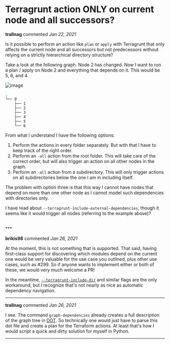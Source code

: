 # Terragrunt action ONLY on current node and all successors?

**trallnag** commented *Jan 22, 2021*

Is it possible to perform an action like `plan` or `apply` with Terragrunt that only affects the current node and all successors but not predecessors without relying on a strictly hierarchical directory structure?

Take a look at the following graph. Node 2 has changed. Now I want to run a plan /  apply on Node 2 and everything that depends on it. This would be 5, 6, and 4.

![image](https://user-images.githubusercontent.com/24834206/105553723-38db1180-5d06-11eb-9569-d0a2da512125.png)

```
.
└── 0
    ├── 1
    ├── 2
    ├── 3
    ├── 4
    ├── 5
    └── 6
```

From what I understand I have the following options:

1. Perform the actions in every folder separately. But with that I have to keep track of the right order.
2. Perform an `-all` action from the root folder. This will take care of the correct order, but will also trigger an action on all other nodes in the graph.
3. Perform an `-all` action from a subdirectory. This will only trigger actions on all subdirectories below the one I am in including itself.

The problem with option three is that this way I cannot have nodes that depend on more than one other node as I cannot model such dependencies with directories only.

I have read about `--terragrunt-include-external-dependencies`, though it seems like it would trigger all nodes (referring to the example above)?


<br />
***


**brikis98** commented *Jan 26, 2021*

At the moment, this is not something that is supported. That said, having first-class support for discovering which modules depend on the current one would be very valuable for the use case you outlined, plus other use cases, such as #299. So if anyone wants to implement either or both of these, we would very much welcome a PR!

In the meantime, [`--terragrunt-include-dir`](https://terragrunt.gruntwork.io/docs/reference/cli-options/#terragrunt-include-dir) and similar flags are the only workaround, but I recognize that's not nearly as nice as automatic dependency navigation.
***

**trallnag** commented *Jan 26, 2021*

I see. The command `graph-dependencies` already creates a full description of the graph tree in [DOT](https://de.wikipedia.org/wiki/DOT_(GraphViz)). So technically one would just have to parse this dot file and create a plan for the Terraform actions. At least that's how I would script a quick and dirty solution for myself in Python.
***

